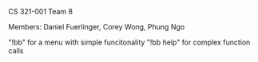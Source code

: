 CS 321-001
Team 8

Members: Daniel Fuerlinger, Corey Wong, Phung Ngo

"!bb" for a menu with simple funcitonality
"!bb help" for complex function calls